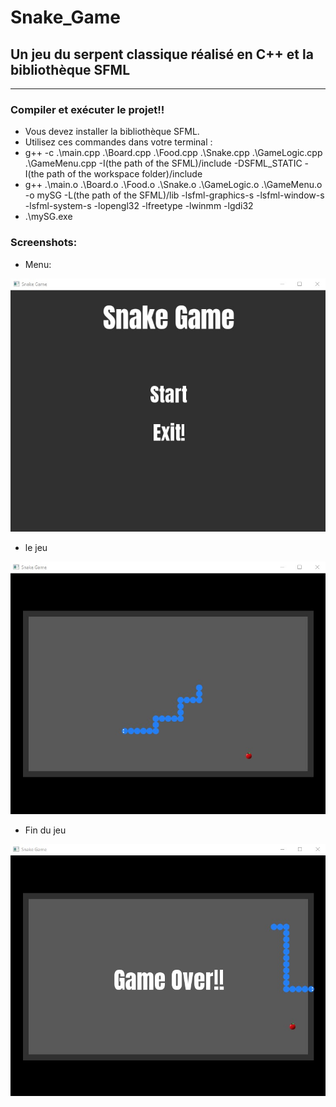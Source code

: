 # Snake_Game
## Un jeu du serpent classique réalisé en C++ et la bibliothèque SFML

---

### Compiler et exécuter le projet!!
- Vous devez installer la bibliothèque SFML.
- Utilisez ces commandes dans votre terminal :
- g++ -c .\main.cpp .\Board.cpp .\Food.cpp .\Snake.cpp .\GameLogic.cpp .\GameMenu.cpp -I(the path of the SFML)/include -DSFML_STATIC -I(the path of the workspace folder)/include
- g++ .\main.o .\Board.o .\Food.o .\Snake.o .\GameLogic.o .\GameMenu.o -o mySG -L(the path of the SFML)/lib -lsfml-graphics-s -lsfml-window-s -lsfml-system-s -lopengl32 -lfreetype -lwinmm -lgdi32
- .\mySG.exe

### Screenshots:
- Menu:

![image](src/Images/sc1.jpg)
- le jeu

![image](src/Images/sc2.jpg)
- Fin du jeu

![image](src/Images/sc3.jpg)
